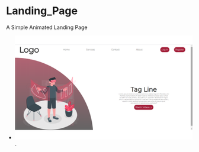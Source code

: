 # Landing_Page
A Simple Animated Landing Page
- ![alt text](https://github.com/Chitranshu-9/Landing_Page/blob/main/LandingPage.png).
